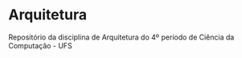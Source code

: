 # Arquitetura
 Repositório da disciplina de Arquitetura do 4º período de Ciência da Computação - UFS
